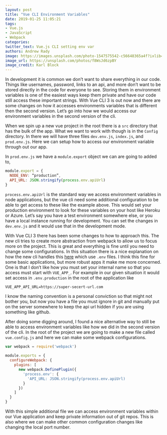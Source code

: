 ```yaml
---
layout: post
title: "Vue CLI Environment Variables"
date: 2019-01-25 11:05:21
tags:
- Vue.js
- JavaScript
- Webpack
categories:
twitter_text: Vue.js CLI setting env var
authors: Andrew Rady
image: https://images.unsplash.com/photo-1547575542-c56648365a4f?ixlib=rb-1.2.1&ixid=eyJhcHBfaWQiOjEyMDd9&auto=format&fit=crop&w=1350&q=80
image_url: https://unsplash.com/photos/f8WsJd6zpBY
image_credit: Karl Block
---
```


In development it is common we don’t want to share everything in our code. Things like usernames, password, links to an api, and more don’t want to be stored directly in the code for everyone to see. Storing them in environment variables is one of the easiest ways keep them private and have our code still access these important strings. With Vue CLI 3 is out now and there are some changes on how it accesses environments variables that is different then the second version. Let’s go into how we would access our environment variables in the second version of the cli.

When we spin up a new vue project in the root there is a `src` directory that has the bulk of the app. What we want to work with though is in the `Config` directory. In there we will have three files `dev.env.js`, `index.js`, and `prod.env.js`. Here we can setup how to access our environment variable through out our app.

In `prod.env.js` we have a `module.export` object we can are going to added to,

```javascript
module.export = {
  NODE_ENV: “production”,
  API_URL: JSON.stringify(process.env.apiUrl)
}
```

`process.env.apiUrl` is the standard way we access environment variables in node applications, but the vue cli need some additional configuration to be able to get access to these like the example above. This would set your production environment to look for these variables on your host like Heroku or Azure. Let’s say you have a test environment somewhere else, or you have a local instance running for development. You can set the changes in `dev.env.js` and it would use that in the development mode. 

With Vue CLI 3 there has been some changes to how to approach this. The new cli tries to create more abstraction from webpack to allow us to focus more on the project. This is great and everything is fine until you need to change some configurations. In this situation there is a nice explanation on how the new cli handles this [here]( https://cli.vuejs.org/guide/mode-and-env.html) which use `.env` files. I think this fine for some basic applications, but more robust apps it make me more concerned. One is that I don’t like how you must set your internal name so that you access must start with `VUE_APP_`. For example in our given situation it would set access in `.env.production` in the root of the application like

```
VUE_APP_API_URL=https://super-secert-url.com
```

I know the naming convention is a personal conviction so that might not bother you, but now you have a file you must ignore in git and manually put on the server somewhere to keep the api url hidden if you are using something like github.  

After doing some digging around, I found a nice alternative way to still be able to access environment variables like how we did in the second version of the cli. In the root of the project we are going to make a new file called `vue.config.js` and here we can make some webpack configurations.

```javascript
var webpack = require('webpack')
	
module.exports = {
  configureWebpack: {
    plugins: [
      new webpack.DefinePlugin({
        'process.env': {
          'API_URL: JSON.stringify(process.env.apiUrl)
        }
      })
    ]
  }
}

```

With this simple additional file we can access environment variables within our Vue application and keep private information out of git repos. This is also where we can make other common configuration changes like changing the local port number.
